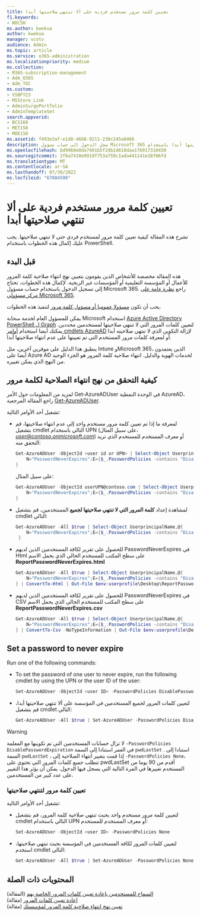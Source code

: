 ```yaml
---
title: تعيين كلمة مرور مستخدم فردية على ألا تنتهي صلاحيتها أبدا
f1.keywords:
- NOCSH
ms.author: kwekua
author: kwekua
manager: scotv
audience: Admin
ms.topic: article
ms.service: o365-administration
ms.localizationpriority: medium
ms.collection:
- M365-subscription-management
- Adm_O365
- Adm_TOC
ms.custom:
- VSBFY23
- MSStore_Link
- AdminSurgePortfolio
- AdminTemplateSet
search.appverid:
- BCS160
- MET150
- MOE150
ms.assetid: f493e3af-e1d8-4668-9211-230c245a0466
description: سجل الدخول إلى حساب مسؤول Microsoft 365 لتعيين بعض كلمات مرور المستخدمين الفردية لكي لا تنتهي صلاحيتها أبدا باستخدام Azure AD PowerShell.
ms.openlocfilehash: bd9960e0da7491b5f2db14618daa17b917310450
ms.sourcegitcommit: 2f6a7410e9919f753a759c1ada441141e18f06fd
ms.translationtype: MT
ms.contentlocale: ar-SA
ms.lasthandoff: 07/30/2022
ms.locfileid: "67084598"
---
```

# <a name="set-an-individual-users-password-to-never-expire"></a>تعيين كلمة مرور مستخدم فردية على ألا تنتهي صلاحيتها أبدا

تشرح هذه المقالة كيفية تعيين كلمة مرور لمستخدم فردي حتى لا تنتهي صلاحيتها. يجب عليك إكمال هذه الخطوات باستخدام PowerShell.

## <a name="before-you-begin"></a>قبل البدء

هذه المقالة مخصصة للأشخاص الذين يقومون بتعيين نهج انتهاء صلاحية كلمة المرور للأعمال أو المؤسسة التعليمية أو المؤسسات غير الربحية. لإكمال هذه الخطوات، تحتاج إلى تسجيل الدخول باستخدام حساب مسؤول Microsoft 365. راجع [نظرة عامة على مركز مسؤولي Microsoft 365](/microsoft-365/admin/admin-overview/admin-center-overview).

يجب أن تكون [مسؤولا عموميا أو مسؤول كلمة مرور](about-admin-roles.md) لتنفيذ هذه الخطوات.

يمكن للمسؤول العام لخدمة سحابة Microsoft استخدام [Azure Active Directory PowerShell ل Graph](/powershell/azure/active-directory/install-adv2) لتعيين كلمات المرور التي لا تنتهي صلاحيتها لمستخدمين محددين. يمكنك أيضا استخدام [أوامر cmdlets AzureAD](/powershell/module/Azuread) لإزالة التكوين الذي لا تنتهي صلاحيته أبدا أو لمعرفة كلمات مرور المستخدم التي تم تعيينها على عدم انتهاء صلاحيتها أبدا.

ينطبق هذا الدليل على موفرين آخرين، مثل Intune وMicrosoft 365، الذين يعتمدون أيضا على Azure AD لخدمات الهوية والدليل. انتهاء صلاحية كلمة المرور هو الجزء الوحيد من النهج الذي يمكن تغييره.

## <a name="how-to-check-the-expiration-policy-for-a-password"></a>كيفية التحقق من نهج انتهاء الصلاحية لكلمة مرور

لمزيد من المعلومات حول الأمر Get-AzureADUser في الوحدة النمطية AzureAD، راجع المقالة المرجعية [Get-AzureADUser](/powershell/module/Azuread/Get-AzureADUser).

تشغيل أحد الأوامر التالية:

- لمعرفة ما إذا تم تعيين كلمة مرور مستخدم واحد إلى عدم انتهاء صلاحيتها، قم بتشغيل cmdlet التالي باستخدام UPN (على سبيل المثال، *user@contoso.onmicrosoft.com*) أو معرف المستخدم للمستخدم الذي تريد التحقق منه:

    ```powershell
    Get-AzureADUser -ObjectId <user id or UPN> | Select-Object UserprincipalName,@{
        N="PasswordNeverExpires";E={$_.PasswordPolicies -contains "DisablePasswordExpiration"}
    }
    ```

    على سبيل المثال:

    ```powershell
    Get-AzureADUser -ObjectId userUPN@contoso.com | Select-Object UserprincipalName,@{
        N="PasswordNeverExpires";E={$_.PasswordPolicies -contains "DisablePasswordExpiration"}
    }
    ```

- لمشاهدة إعداد **كلمة المرور التي لا تنتهي صلاحيتها لجميع** المستخدمين، قم بتشغيل cmdlet التالي:

    ```powershell
    Get-AzureADUser -All $true | Select-Object UserprincipalName,@{
        N="PasswordNeverExpires";E={$_.PasswordPolicies -contains "DisablePasswordExpiration"}
     }
    ```

- للحصول على تقرير لكافة المستخدمين الذين لديهم PasswordNeverExpires في Html على سطح المكتب للمستخدم الحالي الذي يحمل الاسم  **ReportPasswordNeverExpires.html**

    ```powershell
    Get-AzureADUser -All $true | Select-Object UserprincipalName,@{
        N="PasswordNeverExpires";E={$_.PasswordPolicies -contains "DisablePasswordExpiration"}
    } | ConvertTo-Html | Out-File $env:userprofile\Desktop\ReportPasswordNeverExpires.html
    ```

- للحصول على تقرير لكافة المستخدمين الذين لديهم PasswordNeverExpires في CSV على سطح المكتب للمستخدم الحالي الذي يحمل الاسم **ReportPasswordNeverExpires.csv**

    ```powershell
    Get-AzureADUser -All $true | Select-Object UserprincipalName,@{
        N="PasswordNeverExpires";E={$_.PasswordPolicies -contains "DisablePasswordExpiration"}
    } | ConvertTo-Csv -NoTypeInformation | Out-File $env:userprofile\Desktop\ReportPasswordNeverExpires.csv

## Set a password to never expire

Run one of the following commands:

- To set the password of one user to never expire, run the following cmdlet by using the UPN or the user ID of the user:

    ```powershell
    Set-AzureADUser -ObjectId <user ID> -PasswordPolicies DisablePasswordExpiration
    ```

- لتعيين كلمات المرور لجميع المستخدمين في المؤسسة على ألا تنتهي صلاحيتها أبدا، قم بتشغيل cmdlet التالي:

    ```powershell
    Get-AzureADUser -All $true | Set-AzureADUser -PasswordPolicies DisablePasswordExpiration
    ```

> [!WARNING]
> لا تزال حسابات المستخدمين التي تم تكوينها مع المعلمة `-PasswordPolicies DisablePasswordExpiration` في العمر استنادا إلى السمة `pwdLastSet` . استنادا إلى السمة `pwdLastSet` ، إذا قمت بتغيير انتهاء الصلاحية إلى `-PasswordPolicies None`، تتطلب جميع كلمات المرور التي تحتوي على pwdLastSet أقدم من 90 يوما من المستخدم تغييرها في المرة التالية التي يسجل فيها الدخول. يمكن أن يؤثر هذا التغيير على عدد كبير من المستخدمين.

### <a name="set-a-password-to-expire"></a>تعيين كلمة مرور لتنتهي صلاحيتها

تشغيل أحد الأوامر التالية:

- لتعيين كلمة مرور مستخدم واحد بحيث تنتهي صلاحية كلمة المرور، قم بتشغيل cmdlet التالي باستخدام UPN أو معرف المستخدم للمستخدم:

    ```powershell
    Set-AzureADUser -ObjectId <user ID> -PasswordPolicies None
    ```

- لتعيين كلمات المرور لكافة المستخدمين في المؤسسة بحيث تنتهي صلاحيتها، استخدم cmdlet التالي:

    ```powershell
    Get-AzureADUser -All $true | Set-AzureADUser -PasswordPolicies None
    ```

## <a name="related-content"></a>المحتويات ذات الصلة

[السماح للمستخدمين بإعادة تعيين كلمات المرور الخاصة بهم](../add-users/let-users-reset-passwords.md) (المقالة)\
[إعادة تعيين كلمات المرور](../add-users/reset-passwords.md) (مقالة)\
[تعيين نهج انتهاء صلاحية كلمة المرور لمؤسستك](../manage/set-password-expiration-policy.md) (مقالة)
